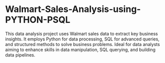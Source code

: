 # Walmart-Sales-Analysis-using-PYTHON-PSQL
This data analysis project uses Walmart sales data to extract key business insights. It employs Python for data processing, SQL for advanced queries, and structured methods to solve business problems. Ideal for data analysts aiming to enhance skills in data manipulation, SQL querying, and building data pipelines.
